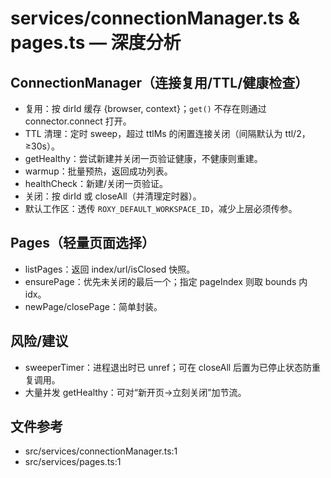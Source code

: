 # services/connectionManager.ts & pages.ts — 深度分析

## ConnectionManager（连接复用/TTL/健康检查）
- 复用：按 dirId 缓存 {browser, context}；`get()` 不存在则通过 connector.connect 打开。
- TTL 清理：定时 sweep，超过 ttlMs 的闲置连接关闭（间隔默认为 ttl/2，≥30s）。
- getHealthy：尝试新建并关闭一页验证健康，不健康则重建。
- warmup：批量预热，返回成功列表。
- healthCheck：新建/关闭一页验证。
- 关闭：按 dirId 或 closeAll（并清理定时器）。
- 默认工作区：透传 `ROXY_DEFAULT_WORKSPACE_ID`，减少上层必须传参。

## Pages（轻量页面选择）
- listPages：返回 index/url/isClosed 快照。
- ensurePage：优先未关闭的最后一个；指定 pageIndex 则取 bounds 内 idx。
- newPage/closePage：简单封装。

## 风险/建议
- sweeperTimer：进程退出时已 unref；可在 closeAll 后置为已停止状态防重复调用。
- 大量并发 getHealthy：可对“新开页→立刻关闭”加节流。

## 文件参考
- src/services/connectionManager.ts:1
- src/services/pages.ts:1
